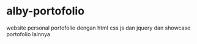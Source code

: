 # alby-portofolio
website personal portofolio dengan html css js dan jquery dan showcase portofolio lainnya
